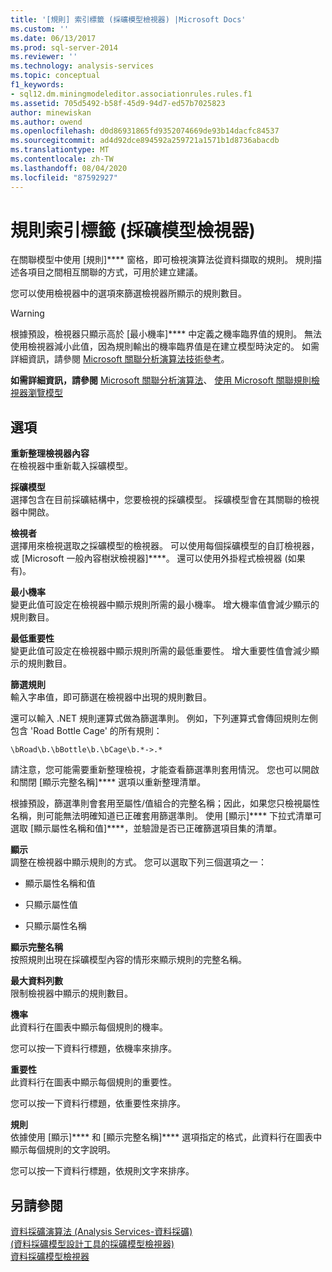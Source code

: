 ```yaml
---
title: '[規則] 索引標籤 (採礦模型檢視器) |Microsoft Docs'
ms.custom: ''
ms.date: 06/13/2017
ms.prod: sql-server-2014
ms.reviewer: ''
ms.technology: analysis-services
ms.topic: conceptual
f1_keywords:
- sql12.dm.miningmodeleditor.associationrules.rules.f1
ms.assetid: 705d5492-b58f-45d9-94d7-ed57b7025823
author: minewiskan
ms.author: owend
ms.openlocfilehash: d0d86931865fd9352074669de93b14dacfc84537
ms.sourcegitcommit: ad4d92dce894592a259721a1571b1d8736abacdb
ms.translationtype: MT
ms.contentlocale: zh-TW
ms.lasthandoff: 08/04/2020
ms.locfileid: "87592927"
---
```

# <a name="rules-tab-mining-model-viewer"></a>規則索引標籤 (採礦模型檢視器)
  在關聯模型中使用 [規則]**** 窗格，即可檢視演算法從資料擷取的規則。 規則描述各項目之間相互關聯的方式，可用於建立建議。  
  
 您可以使用檢視器中的選項來篩選檢視器所顯示的規則數目。  
  
> [!WARNING]  
>  根據預設，檢視器只顯示高於 [最小機率]**** 中定義之機率臨界值的規則。 無法使用檢視器減小此值，因為規則輸出的機率臨界值是在建立模型時決定的。 如需詳細資訊，請參閱 [Microsoft 關聯分析演算法技術參考](data-mining/microsoft-association-algorithm-technical-reference.md)。  
  
 **如需詳細資訊，請參閱** [Microsoft 關聯分析演算法](data-mining/microsoft-association-algorithm.md)、 [使用 Microsoft 關聯規則檢視器瀏覽模型](data-mining/browse-a-model-using-the-microsoft-association-rules-viewer.md)  
  
## <a name="options"></a>選項  
 **重新整理檢視器內容**  
 在檢視器中重新載入採礦模型。  
  
 **採礦模型**  
 選擇包含在目前採礦結構中，您要檢視的採礦模型。 採礦模型會在其關聯的檢視器中開啟。  
  
 **檢視者**  
 選擇用來檢視選取之採礦模型的檢視器。 可以使用每個採礦模型的自訂檢視器，或 [Microsoft 一般內容樹狀檢視器]****。 還可以使用外掛程式檢視器 (如果有)。  
  
 **最小機率**  
 變更此值可設定在檢視器中顯示規則所需的最小機率。 增大機率值會減少顯示的規則數目。  
  
 **最低重要性**  
 變更此值可設定在檢視器中顯示規則所需的最低重要性。 增大重要性值會減少顯示的規則數目。  
  
 **篩選規則**  
 輸入字串值，即可篩選在檢視器中出現的規則數目。  
  
 還可以輸入 .NET 規則運算式做為篩選準則。 例如，下列運算式會傳回規則左側包含 'Road Bottle Cage' 的所有規則：  
  
 `\bRoad\b.\bBottle\b.\bCage\b.*->.*`  
  
 請注意，您可能需要重新整理檢視，才能查看篩選準則套用情況。 您也可以開啟和關閉 [顯示完整名稱]**** 選項以重新整理清單。  
  
 根據預設，篩選準則會套用至屬性/值組合的完整名稱；因此，如果您只檢視屬性名稱，則可能無法明確知道已正確套用篩選準則。 使用 [顯示]**** 下拉式清單可選取 [顯示屬性名稱和值]****，並驗證是否已正確篩選項目集的清單。  
  
 **顯示**  
 調整在檢視器中顯示規則的方式。 您可以選取下列三個選項之一：  
  
-   顯示屬性名稱和值  
  
-   只顯示屬性值  
  
-   只顯示屬性名稱  
  
 **顯示完整名稱**  
 按照規則出現在採礦模型內容的情形來顯示規則的完整名稱。  
  
 **最大資料列數**  
 限制檢視器中顯示的規則數目。  
  
 **機率**  
 此資料行在圖表中顯示每個規則的機率。  
  
 您可以按一下資料行標題，依機率來排序。  
  
 **重要性**  
 此資料行在圖表中顯示每個規則的重要性。  
  
 您可以按一下資料行標題，依重要性來排序。  
  
 **規則**  
 依據使用 [顯示]**** 和 [顯示完整名稱]**** 選項指定的格式，此資料行在圖表中顯示每個規則的文字說明。  
  
 您可以按一下資料行標題，依規則文字來排序。  
  
## <a name="see-also"></a>另請參閱  
 [資料採礦演算法 &#40;Analysis Services-資料採礦&#41;](data-mining/data-mining-algorithms-analysis-services-data-mining.md)   
 [&#40;資料採礦模型設計工具的採礦模型檢視器&#41;](mining-model-viewers-data-mining-model-designer.md)   
 [資料採礦模型檢視器](data-mining/data-mining-model-viewers.md)  
  
  
